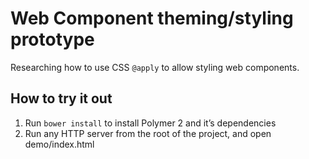# Web Component theming/styling prototype

Researching how to use CSS `@apply` to allow styling web components.

## How to try it out

1. Run `bower install` to install Polymer 2 and it’s dependencies
1. Run any HTTP server from the root of the project, and open demo/index.html
